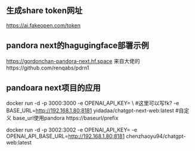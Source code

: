 ## 生成share token网址
https://ai.fakeopen.com/token

## pandora next的hagugingface部署示例
https://gordonchan-pandora-next.hf.space 来自大佬的https://github.com/renqabs/pdrn1

## pandoara next项目的应用
docker run -d -p 3000:3000
-e OPENAI_API_KEY= \ #这里可以写fk? -e BASE_URL=http://192.168.1.80:8181
yidadaa/chatgpt-next-web:latest #自定义 base_url使用pandora https://baseurl/prefix

docker run -d -p 3002:3002
-e OPENAI_API_KEY=
-e OPENAI_API_BASE_URL=http://192.168.1.80:8181
chenzhaoyu94/chatgpt-web:latest
